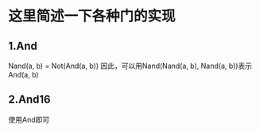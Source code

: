 # 这里简述一下各种门的实现
## 1.And
Nand(a, b) = Not(And(a, b))
因此，可以用Nand(Nand(a, b), Nand(a, b))表示And(a, b)

## 2.And16
使用And即可
